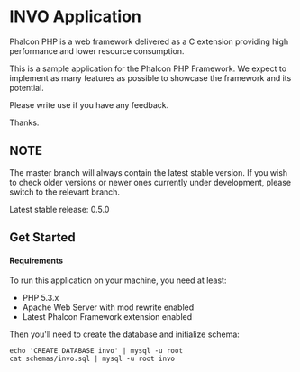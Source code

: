 INVO Application
================

Phalcon PHP is a web framework delivered as a C extension providing high
performance and lower resource consumption.

This is a sample application for the Phalcon PHP Framework. We expect to
implement as many features as possible to showcase the framework and its
potential.

Please write use if you have any feedback.

Thanks.

NOTE
----
The master branch will always contain the latest stable version. If you wish
to check older versions or newer ones currently under development, please
switch to the relevant branch.

Latest stable release: 0.5.0

Get Started
-----------

#### Requirements

To run this application on your machine, you need at least:

* PHP 5.3.x
* Apache Web Server with mod rewrite enabled
* Latest Phalcon Framework extension enabled

Then you'll need to create the database and initialize schema:

    echo 'CREATE DATABASE invo' | mysql -u root
    cat schemas/invo.sql | mysql -u root invo
